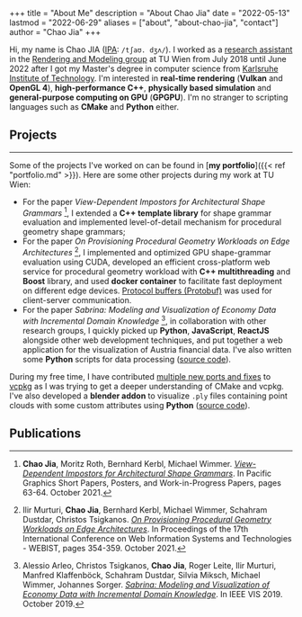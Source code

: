 +++
title = "About Me"
description = "About Chao Jia"
date = "2022-05-13"
lastmod = "2022-06-29"
aliases = ["about", "about-chao-jia", "contact"]
author = "Chao Jia"
+++

Hi, my name is Chao JIA ([IPA](https://en.wikipedia.org/wiki/International_Phonetic_Alphabet): `/tʃaʊ. dʒʌ/`). I worked as a [research assistant](https://www.cg.tuwien.ac.at/staff/ChaoJia) in the [Rendering and Modeling group](https://www.cg.tuwien.ac.at/group/Rendering-and-Modeling) at TU Wien from July 2018 until June 2022 after I got my Master's degree in computer science from [Karlsruhe Institute of Technology](https://www.kit.edu/). I'm interested in __real-time rendering__ (__Vulkan__ and __OpenGL 4__), __high-performance C++__, __physically based simulation__ and __general-purpose computing on GPU__ (__GPGPU__). I'm no stranger to scripting languages such as __CMake__ and __Python__ either. 

## Projects
---

Some of the projects I've worked on can be found in [__my portfolio__]({{< ref "portfolio.md" >}}). Here are some other projects during my work at TU Wien:

* For the paper _View-Dependent Impostors for Architectural Shape Grammars_ [^pg21-impostors], I extended a __C++ template library__ for shape grammar evaluation and implemented level-of-detail mechanism for procedural geometry shape grammars; 
* For the paper _On Provisioning Procedural Geometry Workloads on Edge Architectures_ [^webist21-edge], I implemented and optimized GPU shape-grammar evaluation using CUDA, developed an efficient cross-platform web service for procedural geometry workload with __C++ multithreading__ and __Boost__ library, and used __docker container__ to facilitate fast deployment on different edge devices. [Protocol buffers (Protobuf)](https://developers.google.com/protocol-buffers) was used for client-server communication.
* For the paper _Sabrina: Modeling and Visualization of Economy Data with Incremental Domain Knowledge_ [^ieeevis19-sabrina], in collaboration with other research groups, I quickly picked up __Python__, __JavaScript__, __ReactJS__ alongside other web development techniques, and put together a web application for the visualization of Austria financial data. I've also written some __Python__ scripts for data processing ([source code](https://gitlab.com/chao-jia/ctvis)).

During my free time, I have contributed [multiple new ports and fixes](https://github.com/microsoft/vcpkg/pulls?q=is%3Apr+author%3Achaojia+is%3Aclosed+is%3Amerged+) to [vcpkg](https://github.com/microsoft/vcpkg) as I was trying to get a deeper understanding of CMake and vcpkg. 
I've also developed a __blender addon__ to visualize `.ply` files containing point clouds with some custom attributes using __Python__ ([source code](https://gitlab.com/chao-jia/blender_addon_dev/-/tree/master/ttm_ply)).

## Publications

[^pg21-impostors]: __Chao Jia__, Moritz Roth, Bernhard Kerbl, Michael Wimmer. _[View-Dependent Impostors for Architectural Shape Grammars](https://doi.org/10.2312/pg.20211390)_. In Pacific Graphics Short Papers, Posters, and Work-in-Progress Papers, pages 63-64. October 2021.

[^webist21-edge]: Ilir Murturi, __Chao Jia__, Bernhard Kerbl, Michael Wimmer, Schahram Dustdar, Christos Tsigkanos. _[On Provisioning Procedural Geometry Workloads on Edge Architectures](https://doi.org/10.5220/0010687800003058)_. In Proceedings of the 17th International Conference on Web Information Systems and Technologies - WEBIST, pages 354-359. October 2021.

[^ieeevis19-sabrina]: Alessio Arleo, Christos Tsigkanos, __Chao Jia__, Roger Leite, Ilir Murturi, Manfred Klaffenböck, Schahram Dustdar, Silvia Miksch, Michael Wimmer, Johannes Sorger. _[Sabrina: Modeling and Visualization of Economy Data with Incremental Domain Knowledge](https://doi.org/10.1109/VISUAL.2019.8933598)_. In IEEE VIS 2019. October 2019. 

